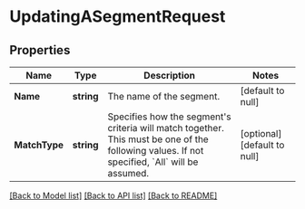 # UpdatingASegmentRequest

## Properties
Name | Type | Description | Notes
------------ | ------------- | ------------- | -------------
**Name** | **string** | The name of the segment. | [default to null]
**MatchType** | **string** | Specifies how the segment&#39;s criteria will match together. This must be one of the following values. If not specified, &#x60;All&#x60; will be assumed. | [optional] [default to null]

[[Back to Model list]](../README.md#documentation-for-models) [[Back to API list]](../README.md#documentation-for-api-endpoints) [[Back to README]](../README.md)


